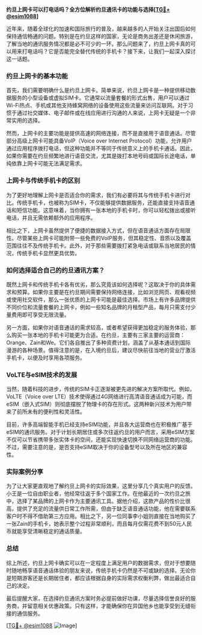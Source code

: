 **约旦上网卡可以打电话吗？全方位解析约旦通讯卡的功能与选择[[TG💪+ @esim1088](https://t.me/s/esim1088)]**

近年来，随着全球化的加速和国际旅行的普及，越来越多的人开始关注出国后如何保持通信畅通的问题。特别是在约旦这样的国家，无论是商务出差还是休闲旅游，了解当地的通讯服务情况都是必不可少的一环。那么问题来了，约旦上网卡真的可以用来打电话吗？它是否能完全替代传统的手机卡？接下来，让我们一起深入探讨这一话题。

### 约旦上网卡的基本功能

首先，我们需要明确什么是约旦上网卡。简单来说，约旦上网卡是一种提供移动数据服务的小型设备或虚拟SIM卡。它通常以流量套餐的形式出售，用户可以通过Wi-Fi热点、手机或其他支持蜂窝网络的设备使用这些流量来访问互联网。对于习惯于通过社交媒体、电子邮件或在线应用进行沟通的人来说，上网卡无疑是一个非常实用的选择。

然而，上网卡的主要功能是提供高速的网络连接，而不是直接用于语音通话。尽管部分高级上网卡可能具备VoIP（Voice over Internet Protocol）功能，允许用户通过应用程序拨打电话，但这种功能并不等同于传统意义上的手机卡通话。因此，如果你需要在约旦频繁地进行语音交流，尤其是拨打本地号码或国际长途电话，单纯依靠上网卡可能无法满足需求。

### 上网卡与传统手机卡的区别

为了更好地理解上网卡是否适合你的需求，我们有必要将其与传统手机卡进行对比。传统手机卡，也被称为SIM卡，不仅能够提供数据服务，还能直接支持语音通话和短信功能。这意味着，当你拥有一张本地的手机卡时，你可以轻松拨出或接听电话，并且无需依赖额外的应用程序。

相比之下，上网卡虽然提供了便捷的数据接入方式，但在语音通话方面存在局限性。尽管某些上网卡可能附带一些免费的VoIP服务，但其稳定性、音质以及覆盖范围往往不及传统手机卡。此外，对于那些需要拨打紧急电话或联系当地居民的情况，传统手机卡显然更具优势。

### 如何选择适合自己的约旦通讯方案？

既然上网卡和传统手机卡各有优劣，那么究竟该如何选择呢？这取决于你的具体需求和预算。如果你主要是在约旦期间需要保持网络连接，比如浏览网页、观看视频或使用社交软件，那么一张优质的上网卡可能是最佳选择。市场上有许多品牌提供不同价位和流量套餐的上网卡，例如一些知名品牌的月租型产品，每月只需支付少量费用即可享受无限流量。

另一方面，如果你对语音通话的需求较高，或者希望获得更加稳定的服务体验，那么购买一张本地的手机卡可能更为合适。在约旦，主要有三家主要的运营商：Orange、Zain和We。它们各自推出了多种资费计划，涵盖了从基本通话到国际漫游的各种场景。值得注意的是，在入境约旦后，建议尽快前往当地的营业厅激活手机卡，以便及时享用各项服务。

### VoLTE与eSIM技术的发展

当然，随着科技的进步，传统的SIM卡正逐渐被更先进的解决方案所取代。例如，VoLTE（Voice over LTE）技术使得通过4G网络进行高清语音通话成为可能，而eSIM（嵌入式SIM）则彻底摆脱了物理卡的存在形式。这两种新兴技术为用户带来了前所未有的便利性和灵活性。

目前，许多高端智能手机已经支持eSIM功能，并且各大运营商也在积极推广基于eSIM的通讯服务。对于计划长期居住或多次往返约旦的用户而言，采用eSIM方案不仅可以节省携带多张实体卡的空间，还能实现快速切换不同网络运营商的功能。不过，需要注意的是，是否支持eSIM取决于你的设备型号以及所在地区的兼容性。

### 实际案例分享

为了让大家更直观地了解约旦上网卡的实际效果，这里分享几个真实用户的反馈。小王是一位自由职业者，他经常往返于多个国家工作。在他最近的一次约旦之旅中，选择了某品牌的上网卡作为主要通讯工具。据他介绍，这款产品的性价比很高，提供了充足的流量供日常工作所需，但由于缺乏语音通话功能，他在需要联系客户时不得不借助第三方应用。相比之下，另一位同事李小姐则直接在当地购买了一张Zain的手机卡，她表示整个过程非常顺利，而且每月仅需花费不到50元人民币就能享受清晰稳定的通话质量。

### 总结

综上所述，约旦上网卡确实可以在一定程度上满足用户的数据需求，但对于想要随时随地畅享语音通话体验的朋友来说，传统手机卡仍然是不可或缺的选择。无论你是短期游客还是长期居住者，都应该根据自身的实际需求权衡利弊，做出最适合自己的决定。

最后提醒大家，在选择约旦通讯方案时务必提前做好功课，尽量选择信誉良好的服务商，并留意相关优惠政策。只有这样，才能确保你在异国他乡也能享受到无缝衔接的通信服务。

[[TG💪+ @esim1088](https://t.me/s/esim1088) ![Image](https://i.postimg.cc/4NQfJmqS/Snipaste-2025-05-13-00-14-12.png)]